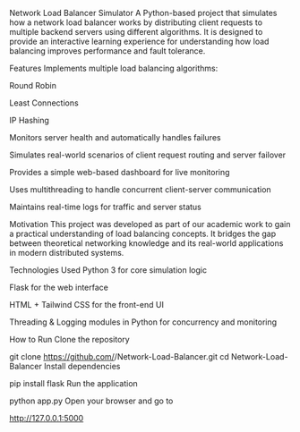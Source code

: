 Network Load Balancer Simulator
A Python-based project that simulates how a network load balancer works by distributing client requests to multiple backend servers using different algorithms.
It is designed to provide an interactive learning experience for understanding how load balancing improves performance and fault tolerance.

Features
Implements multiple load balancing algorithms:

Round Robin

Least Connections

IP Hashing

Monitors server health and automatically handles failures

Simulates real-world scenarios of client request routing and server failover

Provides a simple web-based dashboard for live monitoring

Uses multithreading to handle concurrent client-server communication

Maintains real-time logs for traffic and server status

Motivation
This project was developed as part of our academic work to gain a practical understanding of load balancing concepts.
It bridges the gap between theoretical networking knowledge and its real-world applications in modern distributed systems.

Technologies Used
Python 3 for core simulation logic

Flask for the web interface

HTML + Tailwind CSS for the front-end UI

Threading & Logging modules in Python for concurrency and monitoring

How to Run
Clone the repository


git clone https://github.com/<your-username>/Network-Load-Balancer.git
cd Network-Load-Balancer
Install dependencies


pip install flask
Run the application


python app.py
Open your browser and go to

http://127.0.0.1:5000

